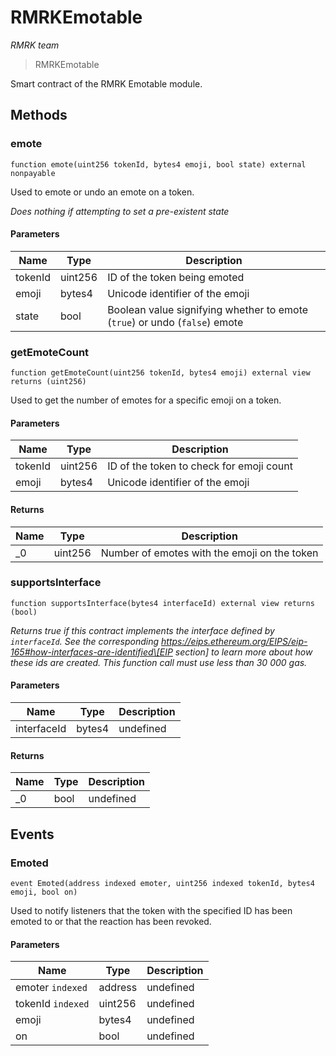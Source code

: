 # RMRKEmotable

_RMRK team_

> RMRKEmotable

Smart contract of the RMRK Emotable module.

## Methods

### emote

```solidity
function emote(uint256 tokenId, bytes4 emoji, bool state) external nonpayable
```

Used to emote or undo an emote on a token.

_Does nothing if attempting to set a pre-existent state_

#### Parameters

| Name    | Type    | Description                                                                |
| ------- | ------- | -------------------------------------------------------------------------- |
| tokenId | uint256 | ID of the token being emoted                                               |
| emoji   | bytes4  | Unicode identifier of the emoji                                            |
| state   | bool    | Boolean value signifying whether to emote (`true`) or undo (`false`) emote |

### getEmoteCount

```solidity
function getEmoteCount(uint256 tokenId, bytes4 emoji) external view returns (uint256)
```

Used to get the number of emotes for a specific emoji on a token.

#### Parameters

| Name    | Type    | Description                              |
| ------- | ------- | ---------------------------------------- |
| tokenId | uint256 | ID of the token to check for emoji count |
| emoji   | bytes4  | Unicode identifier of the emoji          |

#### Returns

| Name | Type    | Description                                  |
| ---- | ------- | -------------------------------------------- |
| \_0  | uint256 | Number of emotes with the emoji on the token |

### supportsInterface

```solidity
function supportsInterface(bytes4 interfaceId) external view returns (bool)
```

_Returns true if this contract implements the interface defined by `interfaceId`. See the corresponding https://eips.ethereum.org/EIPS/eip-165#how-interfaces-are-identified\[EIP section] to learn more about how these ids are created. This function call must use less than 30 000 gas._

#### Parameters

| Name        | Type   | Description |
| ----------- | ------ | ----------- |
| interfaceId | bytes4 | undefined   |

#### Returns

| Name | Type | Description |
| ---- | ---- | ----------- |
| \_0  | bool | undefined   |

## Events

### Emoted

```solidity
event Emoted(address indexed emoter, uint256 indexed tokenId, bytes4 emoji, bool on)
```

Used to notify listeners that the token with the specified ID has been emoted to or that the reaction has been revoked.

#### Parameters

| Name              | Type    | Description |
| ----------------- | ------- | ----------- |
| emoter `indexed`  | address | undefined   |
| tokenId `indexed` | uint256 | undefined   |
| emoji             | bytes4  | undefined   |
| on                | bool    | undefined   |
